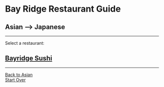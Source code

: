 # Bay Ridge Restaurant Guide
## Asian --> Japanese
---
Select a restaurant:
## [Bayridge Sushi](http://www.brsushi.com/)
---
[Back to Asian](..)  
[Start Over](../../home.md)